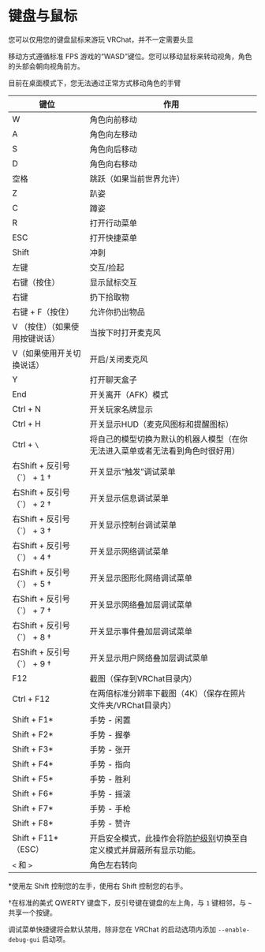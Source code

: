 # 键盘与鼠标

您可以仅用您的键盘鼠标来游玩 VRChat，并不一定需要头显

移动方式遵循标准 FPS 游戏的“WASD”键位。您可以移动鼠标来转动视角，角色的头部会朝向视角前方。

目前在桌面模式下，您无法通过正常方式移动角色的手臂

| 键位                           | 作用                                                                                                                              |
| ------------------------------ | --------------------------------------------------------------------------------------------------------------------------------- |
| W                              | 角色向前移动                                                                                                                      |
| A                              | 角色向左移动                                                                                                                      |
| S                              | 角色向后移动                                                                                                                      |
| D                              | 角色向右移动                                                                                                                      |
| 空格                           | 跳跃（如果当前世界允许）                                                                                                          |
| Z                              | 趴姿                                                                                                                              |
| C                              | 蹲姿                                                                                                                              |
| R                              | 打开行动菜单                                                                                                                      |
| ESC                            | 打开快捷菜单                                                                                                                      |
| Shift                          | 冲刺                                                                                                                              |
| 左键                           | 交互/捡起                                                                                                                         |
| 右键（按住）                   | 显示鼠标交互                                                                                                                      |
| 右键                           | 扔下拾取物                                                                                                                        |
| 右键 + F（按住）               | 允许你扔出物品                                                                                                                    |
| V （按住）（如果使用按键说话） | 当按下时打开麦克风                                                                                                                |
| V（如果使用开关切换说话）      | 开启/关闭麦克风                                                                                                                   |
| Y                              | 打开聊天盒子                                                                                                                      |
| End                            | 开关离开（AFK）模式                                                                                                               |
| Ctrl + N                       | 开关玩家名牌显示                                                                                                                  |
| Ctrl + H                       | 开关显示HUD（麦克风图标和提醒图标）                                                                                               |
| Ctrl + `\`                     | 将自己的模型切换为默认的机器人模型（在你无法进入菜单或者无法看到角色时很好用）                                                    |
| 右Shift + 反引号（\`） + 1 †   | 开关显示“触发”调试菜单                                                                                                            |
| 右Shift + 反引号（\`） + 2 †   | 开关显示信息调试菜单                                                                                                              |
| 右Shift + 反引号（\`） + 3 †   | 开关显示控制台调试菜单                                                                                                            |
| 右Shift + 反引号（\`） + 4 †   | 开关显示网络调试菜单                                                                                                              |
| 右Shift + 反引号（\`） + 5 †   | 开关显示图形化网络调试菜单                                                                                                        |
| 右Shift + 反引号（\`） + 7 †   | 开关显示网络叠加层调试菜单                                                                                                        |
| 右Shift + 反引号（\`） + 8 †   | 开关显示事件叠加层调试菜单                                                                                                        |
| 右Shift + 反引号（\`） + 9 †   | 开关显示用户网络叠加层调试菜单                                                                                                    |
| F12                            | 截图（保存到VRChat目录内）                                                                                                        |
| Ctrl + F12                     | 在两倍标准分辨率下截图（4K）（保存在照片文件夹/VRChat目录内）                                                                     |
| Shift + F1\*                   | 手势 - 闲置                                                                                                                       |
| Shift + F2\*                   | 手势 - 握拳                                                                                                                       |
| Shift + F3\*                   | 手势 - 张开                                                                                                                       |
| Shift + F4\*                   | 手势 - 指向                                                                                                                       |
| Shift + F5\*                   | 手势 - 胜利                                                                                                                       |
| Shift + F6\*                   | 手势 - 摇滚                                                                                                                       |
| Shift + F7\*                   | 手势 - 手枪                                                                                                                       |
| Shift + F8\*                   | 手势 - 赞许                                                                                                                       |
| Shift + F11\*（ESC）           | 开启安全模式，此操作会将[防护级别](/docs.vrchat.com/SYSTEM/vrchat-safety-and-trust-system.md)切换至自定义模式并屏蔽所有显示功能。 |
| `<` 和 `>`                     | 角色左右转向                                                                                                                      |

*使用左 Shift 控制您的左手，使用右 Shift 控制您的右手。

†在标准的美式 QWERTY 键盘下，反引号键在键盘的左上角，与 `1` 键相邻，与 `~` 共享一个按键。

调试菜单快捷键将会默认禁用，除非您在 VRChat 的启动选项内添加 `--enable-debug-gui` 启动项。
